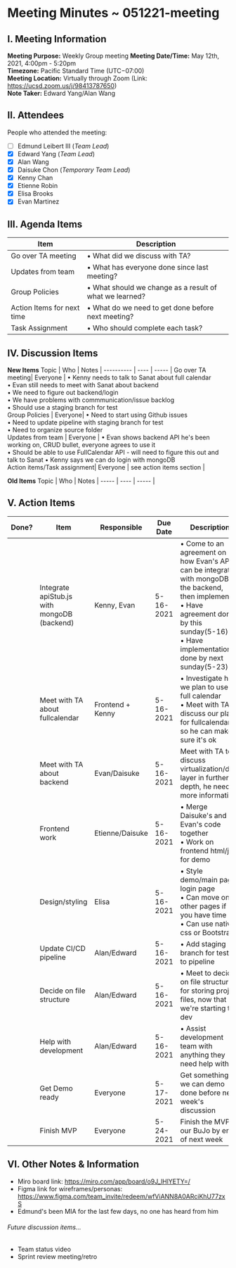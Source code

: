 # Meeting Minutes ~ 051221-meeting
## I. Meeting Information
**Meeting Purpose:** Weekly Group meeting
**Meeting Date/Time:** May 12th, 2021, 4:00pm - 5:20pm  
**Timezone:** Pacific Standard Time (UTC−07:00)  
**Meeting Location:** Virtually through Zoom (Link: https://ucsd.zoom.us/j/98413787650)  
**Note Taker:** Edward Yang/Alan Wang  

## II. Attendees
People who attended the meeting:
- [ ] Edmund Leibert III (*Team Lead*)
- [x] Edward Yang (*Team Lead*)
- [x] Alan Wang
- [x] Daisuke Chon (*Temporary Team Lead*)
- [x] Kenny Chan
- [x] Etienne Robin
- [x] Elisa Brooks
- [x] Evan Martinez

## III. Agenda Items

Item | Description
---- | ----
Go over TA meeting| • What did we discuss with TA? <br>
Updates from team| • What has everyone done since last meeting? <br>
Group Policies| • What should we change as a result of what we learned?<br>
Action Items for next time | • What do we need to get done before next meeting?<br>
Task Assignment | • Who should complete each task? <br>

## IV. Discussion Items

**New Items**
Topic | Who  | Notes |
---------- | ---- | ----- |
Go over TA meeting| Everyone | • Kenny needs to talk to Sanat about full calendar<br> • Evan still needs to meet with Sanat about backend<br> • We need to figure out backend/login <br> • We have problems with commmunication/issue backlog<br> • Should use a staging branch for test<br>
Group Policies | Everyone| • Need to start using Github issues<br> • Need to update pipeline with staging branch for test<br> • Need to organize source folder<br>
Updates from team | Everyone | • Evan shows backend API he's been working on, CRUD bullet, everyone agrees to use it<br> • Should be able to use FullCalendar API - will need to figure this out and talk to Sanat • Kenny says we can do login with mongoDB<br> 
Action items/Task assignment| Everyone | see action items section |

**Old Items**
Topic | Who  | Notes |
----- | ---- | ----- |

## V. Action Items
| Done? | Item | Responsible  | Due Date  | Description  |
| ----- | ---- | ------------ | --------- | --------- |
|    | Integrate apiStub.js with mongoDB (backend)| Kenny, Evan | 5-16-2021  | • Come to an agreement on how Evan's API can be integrated with mongoDB in the backend, then implement<br> • Have agreement done by this sunday(5-16)<br> • Have implementation done by next sunday(5-23) |
|    | Meet with TA about fullcalendar| Frontend + Kenny | 5-16-2021  |  • Investigate how we plan to use full calendar<br> • Meet with TA to discuss our plans for fullcalendar so he can make sure it's ok |
|    | Meet with TA about backend | Evan/Daisuke| 5-16-2021  | Meet with TA to discuss virtualization/data layer in further depth, he needs more information |
|    | Frontend work | Etienne/Daisuke | 5-16-2021  | • Merge Daisuke's and Evan's code together<br> • Work on frontend html/js for demo |
|    | Design/styling | Elisa | 5-16-2021  | • Style demo/main page, login page<br> • Can move on to other pages if you have time <br> • Can use native css or Bootstrap |
|    | Update CI/CD pipeline| Alan/Edward | 5-16-2021  | • Add staging branch for testing to pipeline<br>|
|    | Decide on file structure| Alan/Edward | 5-16-2021  | • Meet to decide on file structure for storing project files, now that we're starting to dev|
|    | Help with development | Alan/Edward | 5-16-2021  | • Assist development team with anything they need help with |
|    | Get Demo ready | Everyone| 5-17-2021  | Get something we can demo done before next week's discussion |
|    | Finish MVP | Everyone | 5-24-2021  | Finish the MVP of our BuJo by end of next week |

## VI. Other Notes & Information
- Miro board link: https://miro.com/app/board/o9J_lHlYETY=/
- Figma link for wireframes/personas:
https://www.figma.com/team_invite/redeem/wfViANN8A0ARciKhU77zxS
- Edmund's been MIA for the last few days, no one has heard from him

###### Future discussion items...
- Team status video
- Sprint review meeting/retro